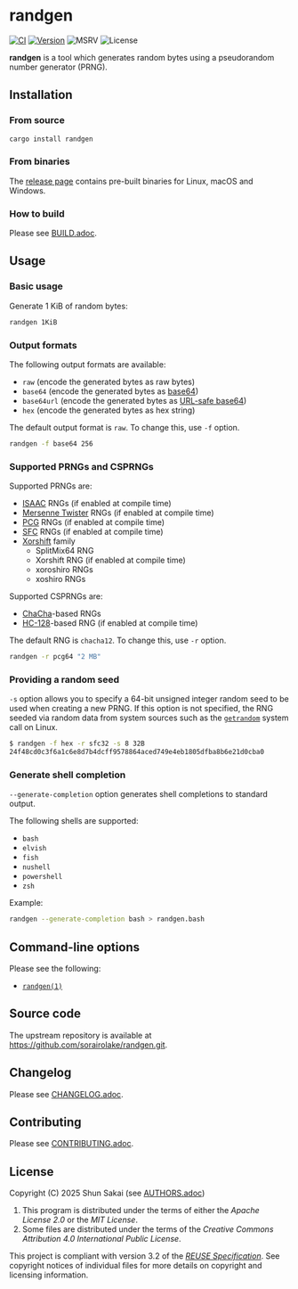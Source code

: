 <!--
SPDX-FileCopyrightText: 2025 Shun Sakai

SPDX-License-Identifier: Apache-2.0 OR MIT
-->

# randgen

[![CI][ci-badge]][ci-url]
[![Version][version-badge]][version-url]
![MSRV][msrv-badge]
![License][license-badge]

**randgen** is a tool which generates random bytes using a pseudorandom number
generator (PRNG).

## Installation

### From source

```sh
cargo install randgen
```

### From binaries

The [release page] contains pre-built binaries for Linux, macOS and Windows.

### How to build

Please see [BUILD.adoc].

## Usage

### Basic usage

Generate 1 KiB of random bytes:

```sh
randgen 1KiB
```

### Output formats

The following output formats are available:

- `raw` (encode the generated bytes as raw bytes)
- `base64` (encode the generated bytes as [base64])
- `base64url` (encode the generated bytes as [URL-safe base64])
- `hex` (encode the generated bytes as hex string)

The default output format is `raw`. To change this, use `-f` option.

```sh
randgen -f base64 256
```

### Supported PRNGs and CSPRNGs

Supported PRNGs are:

- [ISAAC] RNGs (if enabled at compile time)
- [Mersenne Twister] RNGs (if enabled at compile time)
- [PCG] RNGs (if enabled at compile time)
- [SFC] RNGs (if enabled at compile time)
- [Xorshift] family
  - SplitMix64 RNG
  - Xorshift RNG (if enabled at compile time)
  - xoroshiro RNGs
  - xoshiro RNGs

Supported CSPRNGs are:

- [ChaCha]-based RNGs
- [HC-128]-based RNG (if enabled at compile time)

The default RNG is `chacha12`. To change this, use `-r` option.

```sh
randgen -r pcg64 "2 MB"
```

### Providing a random seed

`-s` option allows you to specify a 64-bit unsigned integer random seed to be
used when creating a new PRNG. If this option is not specified, the RNG seeded
via random data from system sources such as the [`getrandom`] system call on
Linux.

```sh
$ randgen -f hex -r sfc32 -s 8 32B
24f48cd0c3f6a1c6e8d7b4dcff9578864aced749e4eb1805dfba8b6e21d0cba0
```

### Generate shell completion

`--generate-completion` option generates shell completions to standard output.

The following shells are supported:

- `bash`
- `elvish`
- `fish`
- `nushell`
- `powershell`
- `zsh`

Example:

```sh
randgen --generate-completion bash > randgen.bash
```

## Command-line options

Please see the following:

- [`randgen(1)`]

## Source code

The upstream repository is available at
<https://github.com/sorairolake/randgen.git>.

## Changelog

Please see [CHANGELOG.adoc].

## Contributing

Please see [CONTRIBUTING.adoc].

## License

Copyright (C) 2025 Shun Sakai (see [AUTHORS.adoc])

1.  This program is distributed under the terms of either the _Apache License
    2.0_ or the _MIT License_.
2.  Some files are distributed under the terms of the _Creative Commons
    Attribution 4.0 International Public License_.

This project is compliant with version 3.2 of the [_REUSE Specification_]. See
copyright notices of individual files for more details on copyright and
licensing information.

[ci-badge]: https://img.shields.io/github/actions/workflow/status/sorairolake/randgen/CI.yaml?branch=develop&style=for-the-badge&logo=github&label=CI
[ci-url]: https://github.com/sorairolake/randgen/actions?query=branch%3Adevelop+workflow%3ACI++
[version-badge]: https://img.shields.io/crates/v/randgen?style=for-the-badge&logo=rust
[version-url]: https://crates.io/crates/randgen
[msrv-badge]: https://img.shields.io/crates/msrv/randgen?style=for-the-badge&logo=rust
[license-badge]: https://img.shields.io/crates/l/randgen?style=for-the-badge
[release page]: https://github.com/sorairolake/randgen/releases
[BUILD.adoc]: BUILD.adoc
[base64]: https://datatracker.ietf.org/doc/html/rfc4648#section-4
[URL-safe base64]: https://datatracker.ietf.org/doc/html/rfc4648#section-5
[ISAAC]: https://www.burtleburtle.net/bob/rand/isaacafa.html
[Mersenne Twister]: https://www.math.sci.hiroshima-u.ac.jp/m-mat/MT/emt.html
[PCG]: https://www.pcg-random.org/
[SFC]: https://pracrand.sourceforge.net/RNG_engines.txt
[Xorshift]: https://prng.di.unimi.it/
[ChaCha]: https://cr.yp.to/chacha.html
[HC-128]: https://en.wikipedia.org/wiki/HC-128
[`getrandom`]: https://man7.org/linux/man-pages/man2/getrandom.2.html
[`randgen(1)`]: docs/man/man1/randgen.1.adoc
[CHANGELOG.adoc]: CHANGELOG.adoc
[CONTRIBUTING.adoc]: CONTRIBUTING.adoc
[AUTHORS.adoc]: AUTHORS.adoc
[_REUSE Specification_]: https://reuse.software/spec/
